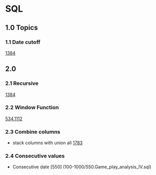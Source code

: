# SQL

## 1.0 Topics
### 1.1 Date cutoff
[1384](1001-1300/1384Total_sales_amount_by_year.sql)














## 2.0
### 2.1 Recursive
[1384](1001-1300/1384Total_sales_amount_by_year.sql)

### 2.2 Window Function
[534](100-1000/534Game_play_analysis.sql),[1112](1001-1300/1112Highest_grade_for_each_student.sql)

### 2.3 Combine columns

* stack columns with union all [1783](1301-1700/1783.Grand_Slam_Titles.sql)


### 2.4 Consecutive values

* Consecutive date [550] (100-1000/550.Game_play_analysis_IV.sql)
